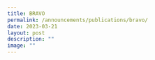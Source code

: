 ```yaml
---
title: BRAVO
permalink: /announcements/publications/bravo/
date: 2023-03-21
layout: post
description: ""
image: ""
---
```

